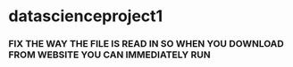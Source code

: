 # datascienceproject1
### FIX THE WAY THE FILE IS READ IN SO WHEN YOU DOWNLOAD FROM WEBSITE YOU CAN IMMEDIATELY RUN